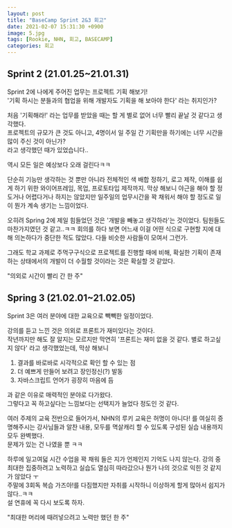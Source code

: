 ```yaml
---
layout: post
title: "BaseCamp Sprint 2&3 회고"
date: 2021-02-07 15:31:30 +0900
image: 5.jpg
tags: [Rookie, NHN, 회고, BASECAMP]
categories: 회고
---
```

## Sprint 2 (21.01.25~21.01.31)
 Sprint 2에 나에게 주어진 업무는 프로젝트 기획 해보기!  
 '기획 하시는 분들과의 협업을 위해 개발자도 기획을 해 보아야 한다' 라는 취지인가?  

 처음 '기획해라!' 라는 업무를 받았을 때는 할 게 별로 없어 너무 빨리 끝날 것 같다고 생각했다.  
 프로젝트의 규모가 큰 것도 아니고, 4명이서 일 주일 간 기획만을 하기에는 너무 시간을 많이 주신 것이 아닌가?  
 라고 생각했던 때가 있었습니다..

 역시 모든 일은 예상보다 오래 걸린다ㅋㅋ  
 
 단순히 기능만 생각하는 것 뿐만 아니라 전체적인 색 배합 정하기, 로고 제작, 이해를 쉽게 하기 위한 와이어프레임, 목업, 프로토타입 제작까지.
 막상 해보니 야근을 해야 할 정도거나 어렵다거나 하지는 않았지만 일주일의 업무시간을 꽉 채워서 해야 할 정도로 일이 뭔가 계속 생기는 느낌이었다.  
 
 오히려 Spring 2에 제일 힘들었던 것은 '개발을 빼놓고 생각하라'는 것이었다. 팀원들도 마찬가지였던 것 같고..ㅋㅋ 
 회의를 하다 보면 어느새 이걸 어떤 식으로 구현할 지에 대해 의논하다가 중단한 적도 많았다. 다들 비슷한 사람들이 모여서 그런가.

 그래도 학교 과제로 주먹구구식으로 프로젝트를 진행할 때에 비해, 확실한 기획이 존재하는 상태에서의 개발이 더 수월할 것이라는 것은 확실할 것 같았다.

"의외로 시간이 빨리 간 한 주"





## Spring 3 (21.02.01~21.02.05)
Sprint 3은 여러 분야에 대한 교육으로 빽빽한 일정이었다. 

강의를 듣고 느낀 것은 의외로 프론트가 재미있다는 것이다.  
작년까지만 해도 잘 알지는 모르지만 막연히 '프론트는 재미 없을 것 같다. 별로 하고싶지 않다' 라고 생각했었는데, 막상 해보니  
 1. 결과를 바로바로 시각적으로 확인 할 수 있는 점
 2. 더 예쁘게 만들어 보려고 장인정신(?) 발동
 3. 자바스크립트 언어가 굉장히 마음에 듬  

과 같은 이유로 매력적인 분야로 다가왔다.  
그렇다고 꼭 하고싶다는 느낌보다는 선택지가 늘었다 정도인 것 같다.  

여러 주제의 교육 전반으로 들어가서, NHN의 루키 교육은 허명이 아니다! 를 여실히 증명해주시는 강사님들과 알찬 내용, 모두를 멱살캐리 할 수 있도록 구성된 실습 내용까지 모두 완벽했다.  
문제가 있는 건 나였을 뿐 ㅋㅋ

하루에 일고여덟 시간 수업을 꽉 채워 들은 지가 언제인지 기억도 나지 않는다.
강의 중 최대한 집중하려고 노력하고 실습도 열심히 따라갔으나 뭔가 나의 것으로 익힌 것 같지가 않았다 ㅜ  
주말에 3회독 복습 가즈아!를 다짐했지만 자취를 시작하니 이상하게 할게 많아서 쉽지가 않다..ㅋㅋ  
설 연휴에 꼭 다시 보도록 하자.



"최대한 머리에 때려넣으려고 노력만 했던 한 주"


